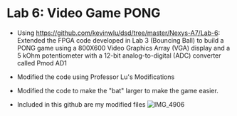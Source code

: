 # Lab 6: Video Game PONG
- Using https://github.com/kevinwlu/dsd/tree/master/Nexys-A7/Lab-6: Extended the FPGA code developed in Lab 3 (Bouncing Ball) to build a PONG game using a 800X600 Video Graphics Array (VGA) display and a 5 kOhm potentiometer with a 12-bit analog-to-digital (ADC) converter called Pmod AD1

- Modified the code using Professor Lu's Modifications

- Modified the code to make the "bat" larger to make the game easier.

- Included in this github are my modified files
![IMG_4906](https://user-images.githubusercontent.com/45151020/138323455-47c48f6d-716a-416e-9a24-e103a179ec0e.gif)
